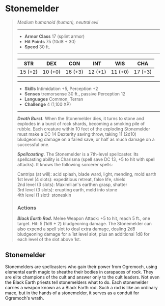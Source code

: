# Stonemelder
>*Medium humanoid (human), neutral evil*
>___
>- **Armor Class** 17 (splint armor)
>- **Hit Points** 75 (10d8 + 30)
>- **Speed** 30 ft.
>___
>|STR|DEX|CON|INT|WIS|CHA|
>|:---:|:---:|:---:|:---:|:---:|:---:|
>|15 (+2)|10 (+0)|16 (+3)|12 (+1)|11 (+0)|17 (+3)|
>___
>- **Skills** Intimidation +5, Perception +2
>- **Senses** tremorsense 30 ft., passive Perception 12
>- **Languages** Common, Terran
>- **Challenge** 4 (1,100 XP)
>___
>***Death Burst.*** When the Stonemelder dies, it turns to stone and explodes in a burst of rock shards, becoming a smoking pile of rubble. Each creature within 10 feet of the exploding Stonemelder must make a DC 14 Dexterity saving throw, taking 11 (2d10) bludgeoning damage on a failed save, or half as much damage on a successful one.  
>
>***Spellcasting.*** The Stonemelder is a 7th-level spellcaster. Its spellcasting ability is Charisma (spell save DC 13, +5 to hit with spell attacks). It knows the following sorcerer spells:  
>
>Cantrips (at will): acid splash, blade ward, light, mending, mold earth  
>1st level (4 slots): expeditious retreat, false life, shield  
>2nd level (3 slots): Maximilian's earthen grasp, shatter  
>3rd level (3 slots): erupting earth, meld into stone  
>4th level (1 slot): stoneskin  
>
>### Actions
>***Black Earth Rod.*** Melee Weapon Attack: +5 to hit, reach 5 ft., one target. Hit: 5 (1d6 + 2) bludgeoning damage. The Stonemelder can also expend a spell slot to deal extra damage, dealing 2d8 bludgeoning damage for a 1st level slot, plus an additional 1d8 for each level of the slot above 1st.
## Stonemelder
Stonemelders are spellcasters who gain their power from Ogremoch, using elemental earth magic to sheathe their bodies in carapaces of rock. They are elite champions of the cult and answer only to the cult leaders. Not even the Black Earth priests tell stonemelders what to do.
Each stonemelder carries a weapon known as a Black Earth rod. Such a rod is like an ordinary mace, but in the hands of a stonemelder, it serves as a conduit for Ogremoch's wrath.